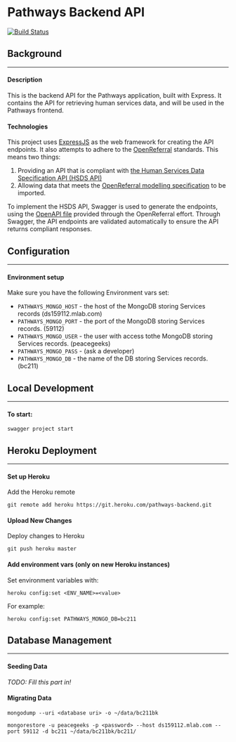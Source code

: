 # Pathways Backend API
[![Build Status](https://travis-ci.org/pg-irc/pathways-backend.svg?branch=master)](https://travis-ci.org/pg-irc/pathways-backend)
## Background
---
#### Description
This is the backend API for the Pathways application, built with Express. 
It contains the API for retrieving human services data, and will be used in the Pathways frontend.

#### Technologies
This project uses [ExpressJS](https://expressjs.com/) as the web framework for creating the API endpoints. It also attempts to adhere to the [OpenReferral](https://openreferral.org/) standards. This means two things:
1. Providing an API that is compliant with [the Human Services Data Specification API (HSDS API)](https://openreferral.github.io/api-specification/definition/)
2. Allowing data that meets the [OpenReferral modelling specification](https://openreferral.readthedocs.io/en/latest/reference/#objects-and-fields) to be imported.

To implement the HSDS API, Swagger is used to generate the endpoints, using the [OpenAPI file](https://openreferral.github.io/api-specification/definition/yaml/) provided through the OpenReferral effort. Through Swagger, the API endpoints are validated automatically to ensure the API returns compliant responses. 
## Configuration
---
#### Environment setup
Make sure you have the following Environment vars set:
 * `PATHWAYS_MONGO_HOST` - the host of the MongoDB storing Services records (ds159112.mlab.com)
 * `PATHWAYS_MONGO_PORT` - the port of the MongoDB storing Services records. (59112)
 * `PATHWAYS_MONGO_USER` - the user with access tothe MongoDB storing Services records. (peacegeeks)
 * `PATHWAYS_MONGO_PASS` - (ask a developer)
 * `PATHWAYS_MONGO_DB` - the name of the DB storing Services records. (bc211)

## Local Development
---
#### To start:
`swagger project start`

## Heroku Deployment
---
#### Set up Heroku
Add the Heroku remote 

`git remote add heroku https://git.heroku.com/pathways-backend.git`

#### Upload New Changes
Deploy changes to Heroku

`git push heroku master`

#### Add environment vars (only on new Heroku instances)
Set environment variables with:

`heroku config:set <ENV_NAME>=<value>`

For example:

`heroku config:set PATHWAYS_MONGO_DB=bc211`

## Database Management
---
#### Seeding Data
 *TODO: Fill this part in!*
#### Migrating Data
`mongodump --uri <database uri> -o ~/data/bc211bk`

`mongorestore -u peacegeeks -p <password> --host ds159112.mlab.com --port 59112 -d bc211 ~/data/bc211bk/bc211/`
